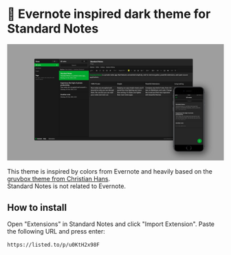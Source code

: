 # :elephant: Evernote inspired dark theme for Standard Notes
![Evernote inspired dark theme for Standard Notes](preview.png)

This theme is inspired by colors from Evernote and heavily based on the [gruvbox theme from Christian Hans](https://github.com/christianhans/sn-gruvbox-dark-theme).<br>
Standard Notes is not related to Evernote.

## How to install

Open "Extensions" in Standard Notes and click "Import Extension". Paste the following URL and press enter:

```
https://listed.to/p/u0KtH2x98F
```